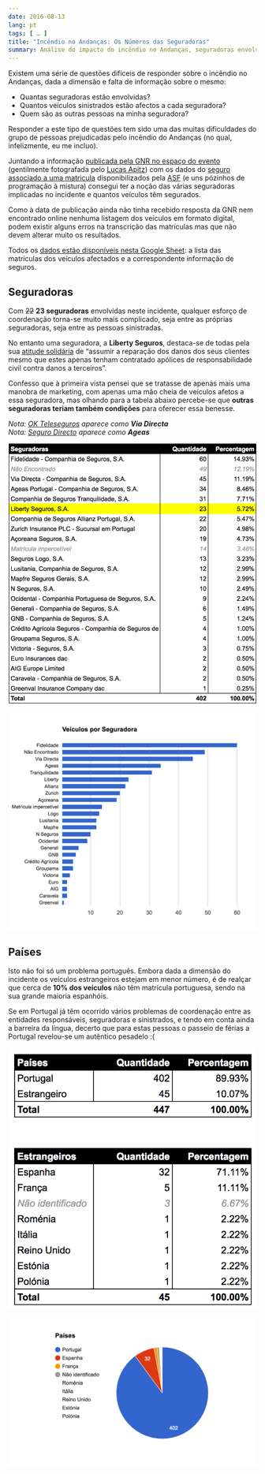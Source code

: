 ```yaml
---
date: 2016-08-13
lang: pt
tags: [ … ]
title: "Incêndio no Andanças: Os Números das Seguradoras"
summary: Análise do impacto do incêndio no Andanças, seguradoras envolvidas e nacionalidade das matrículas.
---
```


Existem uma série de questões difíceis de responder sobre o incêndio no Andanças, dada a dimensão e falta de informação sobre o mesmo:

* Quantas seguradoras estão envolvidas?
* Quantos veículos sinistrados estão afectos a cada seguradora?
* Quem são as outras pessoas na minha seguradora?

Responder a este tipo de questões tem sido uma das muitas dificuldades do grupo de pessoas prejudicadas pelo incêndio do Andanças (no qual, infelizmente, eu me incluo).

Juntando a informação [publicada pela GNR no espaço do evento](https://postimg.org/gallery/33s2ekfdy/) (gentilmente fotografada pelo [Lucas Apitz](https://www.facebook.com/lucas.apitz)) com os dados do [seguro associado a uma matricula][asfsearch] disponibilizados pela [ASF](http://www.asf.com.pt/) (e uns pózinhos de programação à mistura) consegui ter a noção das várias seguradoras implicadas no incidente e quantos veículos têm segurados.

[asfsearch]: http://www.asf.com.pt/NR/exeres/019EEB91-E357-4A7C-8BD2-B62293701692.htm

Como à data de publicação ainda não tinha recebido resposta da GNR nem encontrado online nenhuma listagem dos veículos em formato digital, podem existir alguns erros na transcrição das matrículas mas que não devem alterar muito os resultados.

Todos os [dados estão disponíveis nesta Google Sheet](https://docs.google.com/spreadsheets/d/1v4UKST2wDLQ-EJeYKpzJMfE0X8OAH1ajoVvwzW1tPe0/edit?usp=sharing): a lista das matrículas dos veículos afectados e a correspondente informação de seguros.


## Seguradoras

Com <del datetime="2016-08-14T14:00:00Z">22</del> **23 seguradoras** envolvidas neste incidente, qualquer esforço de coordenação torna-se muito mais complicado, seja entre as próprias seguradoras, seja entre as pessoas sinistradas.

No entanto uma seguradora, a **Liberty Seguros**, destaca-se de todas pela sua [atitude solidária][pressrelease] de “assumir a reparação dos danos dos seus clientes mesmo que estes apenas tenham contratado apólices de responsabilidade civil contra danos a terceiros”.

[pressrelease]: http://hugo.ferreira.cc/wp-content/uploads/Press-Liberty-Seguros-Festival-Andanças-2016-08-08.pdf

Confesso que à primeira vista pensei que se tratasse de apenas mais uma manobra de marketing, com apenas uma mão cheia de veículos afetos a essa seguradora, mas olhando para a tabela abaixo percebe-se que **outras seguradoras teriam também condições** para oferecer essa benesse.

_Nota: [OK Teleseguros](https://www.okteleseguros.pt/dados-da-empresa/575/) aparece como **Via Directa**_  
_Nota: [Seguro Directo](https://www.segurodirecto.pt/info-legal.html) aparece como **Ageas**_  

![tabela das seguradoras mais afetadas](seguradoras-table.png)

![gráfico das seguradoras mais afetadas](seguradoras-chart.png)


## Países

Isto não foi só um problema português. Embora dada a dimensão do incidente os veículos estrangeiros estejam em menor número, é de realçar que cerca de **10% dos veículos** não têm matrícula portuguesa, sendo na sua grande maioria espanhóis.

Se em Portugal já têm ocorrido vários problemas de coordenação entre as entidades responsáveis, seguradoras e sinistrados, e tendo em conta ainda a barreira da língua, decerto que para estas pessoas o passeio de férias a Portugal revelou-se um autêntico pesadelo :(

![tabela dos países das matrículas afetadas: ~90% Portuguesas e ~10% Estrangeiras](paises-table.png)

![gráfico circular dos países das matrículas afetadas: 402 Portuguesas e 45 Estrangeiras](paises-chart.png)
